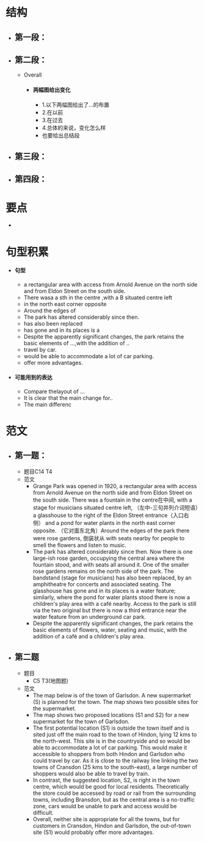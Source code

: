 # 结构
- ## 第一段：
- ## 第二段：
	- Overall
		- #### 两幅图给出变化 
			- 1.以下两幅图给出了…的布置
			- 2.在以前
			- 3.在过去
			- 4.总体的来说，变化怎么样 
			- 也要给出总结段
- ## 第三段： 
- ## 第四段：

# 要点

- 
# 句型积累
- #### 句型 
	- a rectangular area with access from Arnold Avenue on the north side and from Eldon Street on the south side. 
	- There wasa a sth in the centre ,with a B situated centre left
	- in the north east corner opposite 
	- Around the edges of 
	- The park has altered considerably since then. 
	- has also been replaced 
	- has gone and in its places is a
	- Despite the apparently significant changes, the park retains the basic elements of …,with the addition of ..
	- travel by car.
	- would be able to accommodate a lot of car parking.
	- offer more advantages. 
- #### 可能用到的表达
	- Compare thelayout of … 
	- It is clear that the main change for..
	- The main differenc
# 范文

- ## 第一题：
	- 题目C14 T4
	- 范文
		- Grange Park was opened in 1920, a rectangular area with access from Arnold Avenue on the north side and from Eldon Street on the south side. There was a fountain in the centre在中间, with a stage for musicians situated centre left, （左中-三句并列介词短语）a glasshouse to the right of the Eldon Street entrance（入口右侧） and a pond for water plants in the north east corner opposite. （它对面东北角）Around the edges of the park there were rose gardens, 倒装状从 with seats nearby for people to smell the flowers and listen to music.
		- The park has altered considerably since then. Now there is one large-ish rose garden, occupying the central area where the fountain stood, and with seats all around it. One of the smaller rose gardens remains on the north side of the park. The bandstand (stage for musicians) has also been replaced, by an amphitheatre for concerts and associated seating. The glasshouse has gone and in its places is a water feature; similarly, where the pond for water plants stood there is now a children's play area with a café nearby. Access to the park is still via the two original but there is now a third entrance near the water feature from an underground car park.
		- Despite the apparently significant changes, the park retains the basic elements of flowers, water, seating and music, with the addition of a café and a children's play area.
- ## 第二题
	- 题目
		- C5 T3(地图题)
	- 范文
		- The map below is of the town of Garlsdon. A new supermarket (S) is planned for the town. The map shows two possible sites for the supermarket.
		- The map shows two proposed locations (S1 and S2) for a new supermarket for the town of Garlsdon.
		- The first potential location (S1) is outside the town itself and is sited just off the main road to the town of Hindon, lying 12 kms to the north-west. This site is in the countryside and so would be able to accommodate a lot of car parking. This would make it accessible to shoppers from both Hindon and Garlsdon who could travel by car. As it is close to the railway line linking the two towns of Cransdon (25 kms to the south-east), a large number of shoppers would also be able to travel by train.
		- In contrast, the suggested location, S2, is right in the town centre, which would be good for local residents. Theoretically the store could be accessed by road or rail from the surrounding towns, including Bransdon, but as the central area is a no-traffic zone, cars would be unable to park and access would be difficult.
		- Overall, neither site is appropriate for all the towns, but for customers in Cransdon, Hindon and Garlsdon, the out-of-town site (S1) would probably offer more advantages.